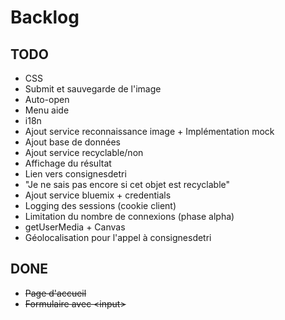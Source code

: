 # Backlog

## TODO
* CSS
* Submit et sauvegarde de l'image
* Auto-open
* Menu aide 
* i18n
* Ajout service reconnaissance image + Implémentation mock
* Ajout base de données
* Ajout service recyclable/non
* Affichage du résultat
* Lien vers consignesdetri
* "Je ne sais pas encore si cet objet est recyclable"
* Ajout service bluemix + credentials
* Logging des sessions (cookie client)
* Limitation du nombre de connexions (phase alpha)
* getUserMedia + Canvas
* Géolocalisation pour l'appel à consignesdetri

## DONE
* <del>Page d'accueil</del>
* <del>Formulaire avec &lt;input></del>
